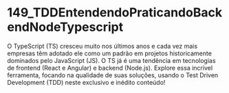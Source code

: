 # 149_TDDEntendendoPraticandoBackendNodeTypescript
O TypeScript (TS) cresceu muito nos últimos anos e cada vez mais empresas têm adotado ele como um padrão em projetos historicamente dominados pelo JavaScript (JS). O TS já é uma tendência em tecnologias de frontend (React e Angular) e backend (Node.js). Explore essa incrível ferramenta, focando na qualidade de suas soluções, usando o Test Driven Development (TDD) neste exclusivo e inédito conteúdo!
